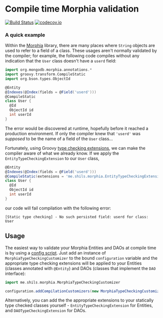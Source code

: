 # Compile time Morphia validation

[![Build Status](https://travis-ci.org/shils/morphia-type-checker.svg?branch=master)](https://travis-ci.org/shils/morphia-type-checker)
[![codecov.io](https://img.shields.io/codecov/c/github/shils/morphia-type-checker/master.svg)](http://codecov.io/github/shils/morphia-type-checker?branch=master)

### A quick example

Within the [Morphia](https://github.com/mongodb/morphia) library, there are many places where `String` objects are used to refer to a field of a class. These usages aren't normally validated by the compiler; for example, the following code compiles without any indication that the `User` class doesn't have a `userd` field:

```groovy
import org.mongodb.morphia.annotations.*
import groovy.transform.CompileStatic
import org.bson.types.ObjectId

@Entity
@Indexes(@Index(fields = @Field('userd')))
@CompileStatic
class User {
  @Id
  ObjectId id
  int userId
}
```

The error would be discovered at runtime, hopefully before it reached a production environment. If only the compiler knew that `'userd'` was *supposed* to be the name of a field of the `User` class...

Fortunately, using Groovy [type checking extensions](http://docs.groovy-lang.org/latest/html/documentation/#_type_checking_extensions), we can make the compiler aware of what we already know. If we apply the `EntityTypeCheckingExtension` to our `User` class,

```groovy
@Entity
@Indexes(@Index(fields = @Field('userd')))
@CompileStatic(extensions = 'me.shils.morphia.EntityTypeCheckingExtension')
class User {
  @Id
  ObjectId id
  int userId
}
```

our code will fail compilation with the following error:

```[Static type checking] - No such persisted field: userd for class: User```




## Usage

The easiest way to validate your Morphia Entities and DAOs at compile time is by using a [config script](http://docs.groovy-lang.org/latest/html/documentation/#_config_script_flag). Just add an instance of `MorphiaTypeCheckingCustomizer` to the bound `configuration` variable and the appropriate type checking extensions will be applied to your Entities (classes annotated with `@Entity`) and DAOs (classes that implement the `DAO` interface):

```groovy
import me.shils.morphia.MorphiaTypeCheckingCustomizer

configuration.addCompilationCustomizers(new MorphiaTypeCheckingCustomizer())
```

Alternatively, you can add the the appropriate extensions to your statically type checked classes yourself - `EntityTypeCheckingExtension` for Entities, and `DAOTypeCheckingExtension` for DAOs.
